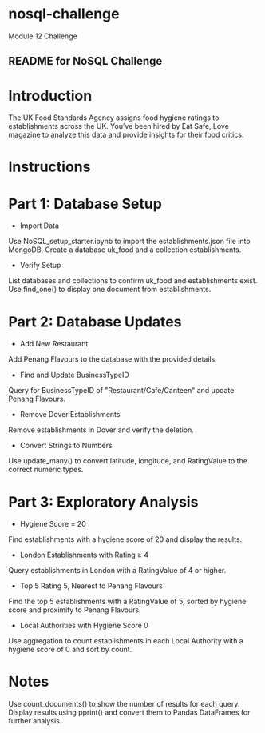 # nosql-challenge
Module 12 Challenge

## README for NoSQL Challenge


# Introduction
The UK Food Standards Agency assigns food hygiene ratings to establishments across the UK. You’ve been hired by Eat Safe, Love magazine to analyze this data and provide insights for their food critics.

# Instructions
# Part 1: Database Setup
- Import Data

Use NoSQL_setup_starter.ipynb to import the establishments.json file into MongoDB.
Create a database uk_food and a collection establishments.

- Verify Setup

List databases and collections to confirm uk_food and establishments exist.
Use find_one() to display one document from establishments.

# Part 2: Database Updates
- Add New Restaurant

Add Penang Flavours to the database with the provided details.
- Find and Update BusinessTypeID

Query for BusinessTypeID of "Restaurant/Cafe/Canteen" and update Penang Flavours.
- Remove Dover Establishments

Remove establishments in Dover and verify the deletion.
- Convert Strings to Numbers

Use update_many() to convert latitude, longitude, and RatingValue to the correct numeric types.

# Part 3: Exploratory Analysis
- Hygiene Score = 20

Find establishments with a hygiene score of 20 and display the results.

- London Establishments with Rating ≥ 4

Query establishments in London with a RatingValue of 4 or higher.
- Top 5 Rating 5, Nearest to Penang Flavours

Find the top 5 establishments with a RatingValue of 5, sorted by hygiene score and proximity to Penang Flavours.
- Local Authorities with Hygiene Score 0

Use aggregation to count establishments in each Local Authority with a hygiene score of 0 and sort by count.

# Notes
Use count_documents() to show the number of results for each query.
Display results using pprint() and convert them to Pandas DataFrames for further analysis.